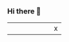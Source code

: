 ### Hi there 👋

<!--
**paoloo/paoloo** is a ✨ _special_ ✨ repository because its `README.md` (this file) appears on your GitHub profile.

Here are some ideas to get you started:

- 🔭 I’m currently working on ...
- 🌱 I’m currently learning ...
- 👯 I’m looking to collaborate on ...
- 🤔 I’m looking for help with ...
- 💬 Ask me about ...
- 📫 How to reach me: ...
- 😄 Pronouns: ...
- ⚡ Fun fact: ...
-->
<center><table border=0 width=100%><tr><td width=20%>&nbsp;</td> <td width=60%>&nbsp;</td> <td width=20%>x</td></tr></table></center>
